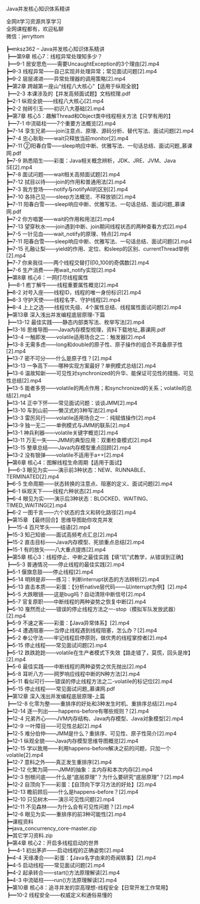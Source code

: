 Java并发核心知识体系精讲

全网it学习资源共享学习<br>全网课程都有，欢迎私聊<br>微信：jerryttom<br>

┣━mksz362 – Java并发核心知识体系精讲<br> ┣━第9章 核心7：线程异常处理知多少？<br> ┣━9-1 居安思危——需要UncaughtException的3个理由[2].mp4<br> ┣━9-3 线程异常——自己实现并处理异常；常见面试问题[2].mp4<br> ┣━9-2 层层递进——异常处理器的调用策略[2].mp4<br> ┣━第2章 跨越第一座山“线程八大核心”【适用于纵观全貌】<br> ┣━2-3 本课涉及的【并发高频面试题】文档梳理.pdf<br> ┣━2-1 纵观全貌——线程八大核心[2].mp4<br> ┣━2-2 抛砖引玉——初识八大基础[2].mp4<br> ┣━第7章 核心5：趣解Thread和Object类中线程相关方法【只学有用的】<br> ┣━7-1 中流砥柱——7个重要方法概览[2].mp4<br> ┣━7-14 孪生兄弟——join注意点、原理、源码分析、替代写法、面试问题[2].mp4<br> ┣━7-4 忠心耿耿——wait只释放当前monitor[2].mp4<br> ┣━7-11 ②阳春白雪——sleep响应中断、优雅写法、一句话总结、面试问题_慕课网.pdf<br> ┣━7-9 熟悉陌生——彩蛋：Java相关概念辨析，JDK、JRE、JVM、Java SE[2].mp4<br> ┣━7-8 面试问题——wait相关高频面试题[2].mp4<br> ┣━7-12 拭目以待——join的作用和普通用法[2].mp4<br> ┣━7-3 我方登场——notify与notifyAll的区别[2].mp4<br> ┣━7-10 各持己见——sleep方法概览、不释放锁[2].mp4<br> ┣━7-11 阳春白雪——sleep响应中断、优雅写法、一句话总结、面试问题_慕课网.pdf<br> ┣━7-2 你方唱罢——wait的作用和用法[2].mp4<br> ┣━7-13 望穿秋水——join遇到中断、join期间线程状态的两种查看方式[2].mp4<br> ┣━7-5 一针见血——wait_notify的原理、特点[2].mp4<br> ┣━7-11 阳春白雪——sleep响应中断、优雅写法、一句话总结、面试问题[2].mp4<br> ┣━7-15 孔融让梨——yield的作用、定位、和sleep的区别、currentThread举例[2].mp4<br> ┣━7-7 你来我往——两个线程交替打印0_100的奇偶数[2].mp4<br> ┣━7-6 生产消费——用wait_notify实现[2].mp4<br> ┣━第8章 核心6：一网打尽线程属性<br> ┣━8-1 庖丁解牛——线程重要属性概览[2].mp4<br> ┣━8-2 对号入座——线程ID，线程的唯一身份标识[2].mp4<br> ┣━8-3 守护天使——线程名字、守护线程[2].mp4<br> ┣━8-4 上上之选——线程优先级、4个属性总结、线程属性面试问题[2].mp4<br> ┣━第13章 深入浅出并发编程底层原理-下篇<br> ┣━13-12 最佳实践——静态内部类写法、枚举写法[2].mp4<br> ┣━13-16 思维导图——Java内存模型梳理，资料下载地址_慕课网.pdf<br> ┣━13-4 一触即发——volatile适用场合之二：触发器[2].mp4<br> ┣━13-8 无需多虑——long和double的原子性、原子操作的组合不具备原子性[2].mp4<br> ┣━13-7 密不可分——什么是原子性？[2].mp4<br> ┣━13-13 一争高下——哪种实现方案最好？单例模式总结[2].mp4<br> ┣━13-6 温故知新——可见性对synchronized的升华、能保证可见性的措施、可见性总结[2].mp4<br> ┣━13-5 能者多劳——volatile的两点作用；和synchronized的关系；volatile的总结[2].mp4<br> ┣━13-14 正中下怀——常见面试问题：谈谈JMM[2].mp4<br> ┣━13-10 车到山前——懒汉式的3种写法[2].mp4<br> ┣━13-3 雷厉风行——volatile适用场合之一：纯赋值操作[2].mp4<br> ┣━13-9 独一无二——单例模式与JMM的联系[2].mp4<br> ┣━13-1 神兵利器——volatile关键字概览[2].mp4<br> ┣━13-11 万无一失——JMM的典型应用：双重检查模式[2].mp4<br> ┣━13-15 整章总结——Java内存模型重点回顾[2].mp4<br> ┣━13-2 没有银弹——volatile不适用于a++[2].mp4<br> ┣━第6章 核心4：图解线程生命周期【适用于面试】<br> ┣━6-3 眼见为实——演示前3种状态：NEW、RUNNABLE、TERMINATED[2].mp4<br> ┣━6-5 生命周期——状态转换的注意点、阻塞的定义、面试问题[2].mp4<br> ┣━6-1 纵观天下——线程六种状态[2].mp4<br> ┣━6-4 眼见为实——演示后3种状态：BLOCKED、WAITING、TIMED_WAITING[2].mp4<br> ┣━6-2 一图千言——六个状态的含义和转化路径[2].mp4<br> ┣━第15章 【最终回合】思维导图助你攻克并发<br> ┣━15-4 百尺竿头——结语[2].mp4<br> ┣━15-3 知己知彼——面试高频考点汇总[2].mp4<br> ┣━15-2 直击目标——Java内存模型、死锁重点总结[2].mp4<br> ┣━15-1 有的放矢——八大重点提炼[2].mp4<br> ┣━第5章 核心3：线程停止、中断之最佳实践【填“坑”式教学，从错误到正确】<br> ┣━5-3 普通情况——停止线程的最佳实践[2].mp4<br> ┣━5-1 偃旗息鼓——停止线程[2].mp4<br> ┣━5-14 明辨是非——练习：判断interrupt状态的方法辨析[2].mp4<br> ┣━5-13 直击本质——彩蛋：【分析native层代码——以interrupt为例】[2].mp4<br> ┣━5-5 大跌眼镜——这是bug吗？自动清除中断信号[2].mp4<br> ┣━5-7 官复原职——中断线程的两种姿势之恢复中断[2].mp4<br> ┣━5-10 戛然而止——错误的停止线程方法之一-stop（模拟军队发放武器）[2].mp4<br> ┣━5-9 不速之客——彩蛋：【Java异常体系】[2].mp4<br> ┣━5-4 遭遇阻塞——当停止线程遇到线程阻塞，怎么办？[2].mp4<br> ┣━5-2 奉公守法——牢记线程启停原则，做优秀的线程掌控者[2].mp4<br> ┣━5-15 停止线程——常见面试问题[2].mp4<br> ┣━5-12 跌跌跄跄——volatile在生产者模式下失效【路走错了，莫慌，回头是岸】[2].mp4<br> ┣━5-6 最佳实践——中断线程的两种姿势之优先抛出[2].mp4<br> ┣━5-8 耳听八方——网罗响应线程中断的N种方法[2].mp4<br> ┣━5-11 看似可行——错误的停止线程方法之二-volatile的标记位[2].mp4<br> ┣━5-15 停止线程——常见面试问题_慕课网.pdf<br> ┣━第12章 深入浅出并发编程底层原理-上篇<br> ┣━12-8 化零为整——重排序的好处和3种发生时机、重排序总结[2].mp4<br> ┣━12-14 逐一列出——happens-before有哪些规则？[2].mp4<br> ┣━12-4 兄弟齐心——JVM内存结构、Java内存模型、Java对象模型[2].mp4<br> ┣━12-9 一叶障目——可见性总起[2].mp4<br> ┣━12-5 难分伯仲——JMM是什么？重排序、可见性、原子性简介[2].mp4<br> ┣━12-1 纵观全貌——Java内存模型思维导图概览[2].mp4<br> ┣━12-15 学以致用——利用happens-before解决之前的问题，只加一个volatile[2].mp4<br> ┣━12-7 意料之外——真正发生重排序[2].mp4<br> ┣━12-12 化繁为简——JMM的抽象：主内存和本次内存[2].mp4<br> ┣━12-3 刨根问底——什么是“底层原理”？为什么要研究“底层原理”？[2].mp4<br> ┣━12-2 自顶向下——彩蛋：【自顶向下学习方法的好处】[2].mp4<br> ┣━12-13 瞻前顾后——什么是happens-before？[2].mp4<br> ┣━12-10 只见树木——演示可见性问题[2].mp4<br> ┣━12-11 不见森林——为什么会有可见性问题？[2].mp4<br> ┣━12-6 眼见为实——重排序的前3种可能性[2].mp4<br> ┣━课程资料<br> ┣━java_concurrency_core-master.zip<br> ┣━其它学习资料.zip<br> ┣━第4章 核心2：开启多线程启动的世界<br> ┣━4-1 初出茅庐——启动线程的正确姿势[2].mp4<br> ┣━4-4 天缘凑合——彩蛋：【Java名字由来的奇闻轶事】[2].mp4<br> ┣━4-5 启动线程——常见面试问题[2].mp4<br> ┣━4-2 起承转合——start()方法原理解读[2].mp4<br> ┣━4-3 中流砥柱——run()方法原理解读[2].mp4<br> ┣━第10章 核心8：追寻并发的崇高理想-线程安全【日常开发工作常用】<br> ┣━10-2 线程安全——权威定义和通俗易懂的